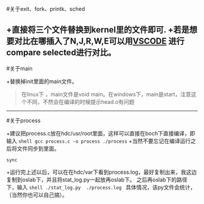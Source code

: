 #关于exit、fork、printk、sched
 
 +直接将三个文件替换到kernel里的文件即可.
 +若是想要对比在哪插入了N,J,R,W,E可以用[VSCODE](https://code.visualstudio.com) 进行compare selected进行对比。
------

#关于main
  
  +替换掉init里面的main文件。
>  在linux下 ，main文件是void main。在windows下，main是start，注意这个不同，不然会在编译的时候提示head.o有问题

-------
#关于process
  
  +建议把process.c放在hdc/usr/root里面，这样可以直接在boch下直接编译，即输入
    ``` shell
    gcc process.c -o process
    ./process
    ```
   +当然不要忘记在编译运行之后将文件同步到里面。
   ```shell
   sync
   ```
   +运行完上述以后，可以在在hdc/var下看到process.log，最好复制出来，我这边复制到oslab下，并且将stat_log.py一起放再oslab下。
       之后再oslab下的路径下，输入
     ```shell
     ./stat_log.py  ./process.log
      ```
    具体情况，该py文件会统计，（当然你也可以自己搞）。
    

    
